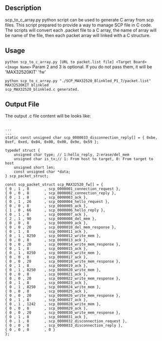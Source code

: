 ## Description
scp_to_c_array.py python script can be used to generate C array from scp files.
This script prepared to provide a way to manage SCP file in C code.
The scripts will convert each .packet file to a C array, the name of array will be name of the file, 
then each packet array will linked with a C structure.

## Usage
```python scp_to_c_array.py [URL to packet.list file] <Target Board> <Image Name>```
Param 2 and 3 is optional. If you do not pass them, it will be 'MAX32520KIT' 'fw'

```
python scp_to_c_array.py "./SCP_MAX32520_Blinkled_P1_7/packet.list" MAX32520KIT blinkled
scp_MAX32520_blinkled.c generated.

```

## Output File

The output .c file content will be looks like:

```

...
...
static const unsigned char scp_0000033_disconnection_reply[] = { 0xbe, 0xef, 0xed, 0x04, 0x00, 0x00, 0x9e, 0x59 };

typedef struct {
	unsigned char type; // 1:hello_reply, 2:erase/del_mem
    unsigned char is_tx;// 1: From host to target, 0: From target to host
    unsigned short len;
    const unsigned char *data;
} scp_packet_struct;

const scp_packet_struct scp_MAX32520_fw[] = { 
{ 0 , 1 , 8       , scp_0000001_connection_request },
{ 0 , 0 , 8       , scp_0000002_connection_reply },
{ 0 , 1 , 8       , scp_0000003_ack },
{ 0 , 1 , 26      , scp_0000004_hello_request },
{ 0 , 0 , 8       , scp_0000005_ack },
{ 1 , 0 , 66      , scp_0000006_hello_reply },
{ 0 , 1 , 8       , scp_0000007_ack },
{ 2 , 1 , 90      , scp_0000008_del_mem },
{ 0 , 0 , 8       , scp_0000009_ack },
{ 0 , 0 , 20      , scp_0000010_del_mem_response },
{ 0 , 1 , 8       , scp_0000011_ack },
{ 0 , 1 , 8250    , scp_0000012_write_mem },
{ 0 , 0 , 8       , scp_0000013_ack },
{ 0 , 0 , 20      , scp_0000014_write_mem_response },
{ 0 , 1 , 8       , scp_0000015_ack },
{ 0 , 1 , 8250    , scp_0000016_write_mem },
{ 0 , 0 , 8       , scp_0000017_ack },
{ 0 , 0 , 20      , scp_0000018_write_mem_response },
{ 0 , 1 , 8       , scp_0000019_ack },
{ 0 , 1 , 8250    , scp_0000020_write_mem },
{ 0 , 0 , 8       , scp_0000021_ack },
{ 0 , 0 , 20      , scp_0000022_write_mem_response },
{ 0 , 1 , 8       , scp_0000023_ack },
{ 0 , 1 , 8250    , scp_0000024_write_mem },
{ 0 , 0 , 8       , scp_0000025_ack },
{ 0 , 0 , 20      , scp_0000026_write_mem_response },
{ 0 , 1 , 8       , scp_0000027_ack },
{ 0 , 1 , 1242    , scp_0000028_write_mem },
{ 0 , 0 , 8       , scp_0000029_ack },
{ 0 , 0 , 20      , scp_0000030_write_mem_response },
{ 0 , 1 , 8       , scp_0000031_ack },
{ 0 , 1 , 8       , scp_0000032_disconnection_request },
{ 0 , 0 , 8       , scp_0000033_disconnection_reply },
{ 0 , 0 , 0       , 0 } 
};

```